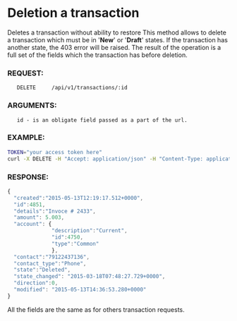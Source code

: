 # Deletion a transaction
Deletes a transaction without ability to restore
This method allows to delete a transaction which must be in '**New**' or '**Draft**' states. If the transaction has another state, the 403 error will be raised. The result of the operation is a full set of the fields which the transaction has before deletion.
### REQUEST:
       DELETE     /api/v1/transactions/:id
### ARGUMENTS:
       id - is an obligate field passed as a part of the url.
### EXAMPLE:
```bash
TOKEN="your access token here"
curl -X DELETE -H "Accept: application/json" -H "Content-Type: application/json" -H "Authorization: Bearer $TOKEN" https://testapi.copernicusgold.com/api/v1/transactions/4350
```
### RESPONSE:
```javascript
{
  "created":"2015-05-13T12:19:17.512+0000",
  "id":4851, 
  "details":"Invoce # 2433",
  "amount": 5.003,
  "account": { 
              "description":"Current",
              "id":4750,
              "type":"Common"
              },
  "contact":"79122437136", 
  "contact_type":"Phone",
  "state":"Deleted", 
  "state_changed": "2015-03-18T07:48:27.729+0000",
  "direction":0,
  "modified": "2015-05-13T14:36:53.280+0000"
}
```
All the fields are the same as for others transaction requests.
